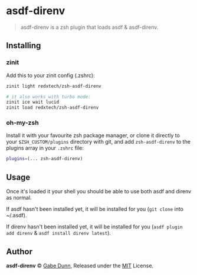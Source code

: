 # asdf-direnv
> asdf-direnv is a zsh plugin that loads asdf & asdf-direnv.

## Installing

### zinit
Add this to your zinit config (.zshrc):
```zsh
zinit light redxtech/zsh-asdf-direnv

# it also works with turbo mode:
zinit ice wait lucid
zinit load redxtech/zsh-asdf-direnv
```

### oh-my-zsh
Install it with your favourite zsh package manager, or clone it directly to your
`$ZSH_CUSTOM/plugins` directory with git, and add `zsh-asdf-direnv` to the plugins
array in your `.zshrc` file:

```zsh
plugins=(... zsh-asdf-direnv)
```

## Usage
Once it's loaded it your shell you should be able to use both asdf and direnv as normal.

If asdf hasn't been installed yet, it will be installed for you (`git clone` into ~/.asdf).

If direnv hasn't been installed yet, it will be installed for you (`asdf plugin add direnv`
& `asdf install direnv latest`).

## Author
**asdf-direnv** © [Gabe Dunn](https://github.com/redxtech), Released under the [MIT](./license.md) License.

